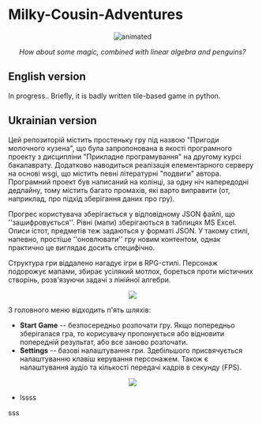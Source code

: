 # Milky-Cousin-Adventures

<p align="center">
  <img src=https://user-images.githubusercontent.com/45886410/173920445-09f3a94a-4a03-4455-af72-ea479dce0351.gif alt="animated">
</p>

<p align="center">
<i>How about some magic, combined with linear algebra and penguins?</i>
</p>

## English version

In progress.. Briefly, it is badly written tile-based game in python.

## Ukrainian version

Цей репозиторій містить простеньку гру під назвою "Пригоди молочного кузена", що була запропонована в якості програмного проекту з дисципліни "Прикладне програмування" на другому курсі бакалаврату. Додатково наводиться реалізація елементарного серверу на основі wsgi, що містить певні літературні "подвиги" автора. Програмний проект був написаний на колінці, за одну ніч напередодні дедлайну, тому містить багато промахів, які варто виправити (от, наприклад, про підхід зберігання даних про гру).

Прогрес користувача зберігається у відповідному JSON файлі, що ''зашифровується''. Рівні (мапи) зберігаються в таблицях MS Excel. Описи істот, предметів теж задаються у форматі JSON. У такому стилі, напевно, простіше ''оновлювати'' гру новим контентом, однак практично це виглядає досить специфічно.

Структура гри віддалено нагадує ігри в RPG-стилі. Персонаж подорожує мапами, збирає усілякий мотлох, бореться проти містичних створінь, розв'язуючи задачі з лінійної алгебри.

<p align="center">
  <img src=https://user-images.githubusercontent.com/45886410/173909541-ede913d9-f51f-4d34-a1bb-44eb796d31b2.png>
</p>

З головного меню відходить п'ять шляхів:

- **Start Game** -- безпосередньо розпочати гру. Якщо попередньо зберігалася гра, то корисувачу пропонується або відновити попередній результат, або все заново розпочати.
- **Settings** -- базові налаштування гри. Здебільшого присвячується налаштуванню клавіш керування персонажем. Також є налаштування аудіо та кількості передачі кадрів в секунду (FPS).

<p align="center">
  <img src=https://user-images.githubusercontent.com/45886410/173922352-53b5cf79-e406-44b6-b5b2-6ef2cc2af09e.png>
</p>

- lssss


sss
